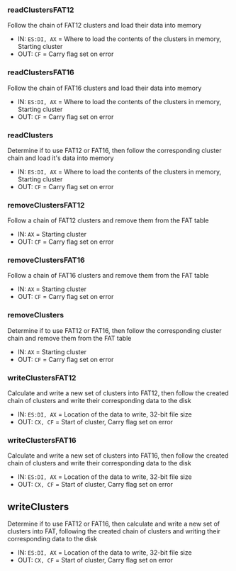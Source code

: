 ### readClustersFAT12
Follow the chain of FAT12 clusters and load their data into memory
* IN: `ES:DI, AX` = Where to load the contents of the clusters in memory, Starting cluster
* OUT: `CF` = Carry flag set on error

### readClustersFAT16
Follow the chain of FAT16 clusters and load their data into memory
* IN: `ES:DI, AX` = Where to load the contents of the clusters in memory, Starting cluster
* OUT: `CF` = Carry flag set on error

### readClusters
Determine if to use FAT12 or FAT16, then follow the corresponding cluster chain and load it's data into memory
* IN: `ES:DI, AX` = Where to load the contents of the clusters in memory, Starting cluster
* OUT: `CF` = Carry flag set on error

### removeClustersFAT12
Follow a chain of FAT12 clusters and remove them from the FAT table
* IN: `AX` = Starting cluster
* OUT: `CF` = Carry flag set on error

### removeClustersFAT16
Follow a chain of FAT16 clusters and remove them from the FAT table
* IN: `AX` = Starting cluster
* OUT: `CF` = Carry flag set on error

### removeClusters
Determine if to use FAT12 or FAT16, then follow the corresponding cluster chain and remove them from the FAT table
* IN: `AX` = Starting cluster
* OUT: `CF` = Carry flag set on error

### writeClustersFAT12
Calculate and write a new set of clusters into FAT12, then follow the created chain of clusters and write their corresponding data to the disk
* IN: `ES:DI, AX` = Location of the data to write, 32-bit file size
* OUT: `CX, CF` = Start of cluster, Carry flag set on error

### writeClustersFAT16
Calculate and write a new set of clusters into FAT16, then follow the created chain of clusters and write their corresponding data to the disk
* IN: `ES:DI, AX` = Location of the data to write, 32-bit file size
* OUT: `CX, CF` = Start of cluster, Carry flag set on error

## writeClusters
Determine if to use FAT12 or FAT16, then calculate and write a new set of clusters into FAT, following the created chain of clusters and writing their corresponding data to the disk
* IN: `ES:DI, AX` = Location of the data to write, 32-bit file size
* OUT: `CX, CF` = Start of cluster, Carry flag set on error

